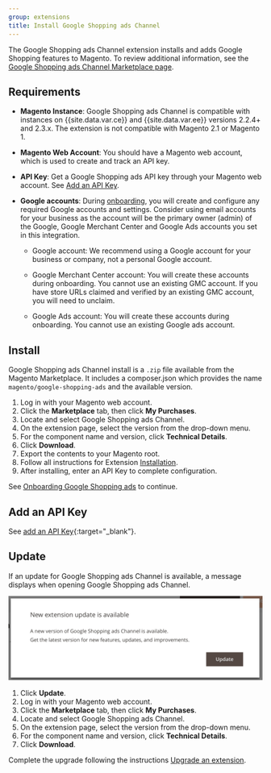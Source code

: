 ```yaml
---
group: extensions
title: Install Google Shopping ads Channel
---
```


The Google Shopping ads Channel extension installs and adds Google Shopping features to Magento. To review additional information, see the [Google Shopping ads Channel Marketplace page](http://marketplace.magento.com/magento-google-shopping-ads.html).

## Requirements

-  **Magento Instance**: Google Shopping ads Channel is compatible with instances on {{site.data.var.ce}} and {{site.data.var.ee}} versions 2.2.4+ and 2.3.x. The extension is not compatible with Magento 2.1 or Magento 1.
-  **Magento Web Account**: You should have a Magento web account, which is used to create and track an API key.
-  **API Key**: Get a Google Shopping ads API key through your Magento web account. See [Add an API Key](https://docs.magento.com/m2/ee/user_guide/sales-channels/google-ads/verify-api-key.html).
-  **Google accounts**: During [onboarding](https://docs.magento.com/m2/ee/user_guide/sales-channels/google-ads/onboarding-google.html), you will create and configure any required Google accounts and settings. Consider using email accounts for your business as the account will be the primary owner (admin) of the Google, Google Merchant Center and Google Ads accounts you set in this integration.

   -  Google account: We recommend using a Google account for your business or company, not a personal Google account.

   -  Google Merchant Center account: You will create these accounts during onboarding. You cannot use an existing GMC account. If you have store URLs claimed and verified by an existing GMC account, you will need to unclaim.

   -  Google Ads account: You will create these accounts during onboarding. You cannot use an existing Google ads account.

## Install

Google Shopping ads Channel install is a `.zip` file available from the Magento Marketplace. It includes a composer.json which provides the name `magento/google-shopping-ads` and the available version.

1. Log in with your Magento web account.
1. Click the **Marketplace** tab, then click **My Purchases**.
1. Locate and select Google Shopping ads Channel.
1. On the extension page, select the version from the drop-down menu.
1. For the component name and version, click **Technical Details**.
1. Click **Download**.
1. Export the contents to your Magento root.
1. Follow all instructions for Extension [Installation]({{site.baseurl}}/extensions/install/).
1. After installing, enter an API Key to complete configuration.

See [Onboarding Google Shopping ads](https://docs.magento.com/m2/ce/user_guide/sales-channels/google-ads/onboarding-google.html) to continue.

## Add an API Key

See [add an API Key](https://docs.magento.com/m2/ee/user_guide/sales-channels/google-ads/verify-api-key.html){:target="_blank"}.

## Update

If an update for Google Shopping ads Channel is available, a message displays when opening Google Shopping ads Channel.

![Update available](images/update.png)

1. Click **Update**.
1. Log in with your Magento web account.
1. Click the **Marketplace** tab, then click **My Purchases**.
1. Locate and select Google Shopping ads Channel.
1. On the extension page, select the version from the drop-down menu.
1. For the component name and version, click **Technical Details**.
1. Click **Download**.

Complete the upgrade following the instructions [Upgrade an extension]({{site.baseurl}}/extensions/install/#upgrade-an-extension).
